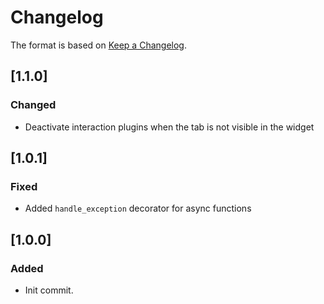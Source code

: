 # Changelog
The format is based on [Keep a Changelog](https://keepachangelog.com/en/1.0.0/).

## [1.1.0]
### Changed
- Deactivate interaction plugins when the tab is not visible in the widget

## [1.0.1]
### Fixed
- Added `handle_exception` decorator for async functions

## [1.0.0]
### Added
- Init commit.
